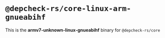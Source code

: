 # `@depcheck-rs/core-linux-arm-gnueabihf`

This is the **armv7-unknown-linux-gnueabihf** binary for `@depcheck-rs/core`
